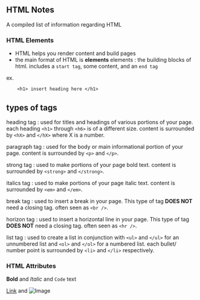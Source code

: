 ## HTML Notes

A compiled list of information regarding HTML

### HTML Elements

- HTML helps you render content and build pages
- the main format of HTML is **elements**
  elements
  : the building blocks of html. includes a `start tag`, some content, and an `end tag`

ex.

```
    <h1> insert heading here </h1>
```

## types of tags

heading tag
: used for titles and headings of various portions of your page. each heading `<h1>` through `<h6>` is of a different size. content is surrounded by `<hX>` and `</hX>` where X is a number.

paragraph tag
: used for the body or main informational portion of your page. content is surrounded by `<p>` and `</p>`.

strong tag
: used to make portions of your page bold text. content is surrounded by `<strong>` and `</strong>`.

italics tag
: used to make portions of your page italic text. content is surrounded by `<em>` and `</em>`.

break tag
: used to insert a break in your page. This type of tag **DOES NOT** need a closing tag. often seen as `<br />`.

horizon tag
: used to insert a horizontal line in your page. This type of tag **DOES NOT** need a closing tag. often seen as `<hr />`.

list tag
: used to create a list in conjunction with `<ul>` and `</ul>` for an unnumbered list and `<ol>` and `</ol>` for a numbered list. each bullet/ number point is surrounded by `<li>` and `</li>` respectively.

### HTML Attributes

**Bold** and _Italic_ and `Code` text

[Link](url) and ![Image](src)

```

```
